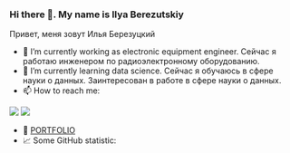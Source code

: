 ### Hi there 👋. My name is Ilya Berezutskiy
Привет, меня зовут Илья Березуцкий

- 🔭 I’m currently working as electronic equipment engineer. Сейчас я работаю инженером по радиоэлектронному оборудованию.
- 🌱 I’m currently learning data science. Сейчас я обучаюсь в сфере науки о данных. Заинтересован в работе в сфере науки о данных.
- 📫 How to reach me:
  
<a href="mailto:berezel@gmail.com"><img src="https://img.shields.io/badge/Gmail-D14836?style=for-the-badge&logo=gmail&logoColor=white"/></a>
<a href="https://t.me/nedokormysh"><img src="https://img.shields.io/badge/Telegram-00B2FF?style=for-the-badge&logo=messenger&logoColor=white"/></a>
- 💾 [PORTFOLIO](https://github.com/nedokormysh/PORTFOLIO)
- :chart_with_upwards_trend: Some GitHub statistic:
  
